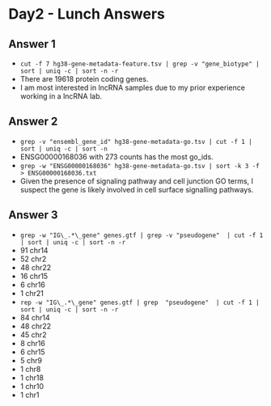 # Day2 - Lunch Answers

## Answer 1

- `cut -f 7 hg38-gene-metadata-feature.tsv | grep -v "gene_biotype" | sort | uniq -c | sort -n -r`
- There are 19618 protein coding genes.
- I am most interested in lncRNA samples due to my prior experience working in a lncRNA lab.

## Answer 2

- `grep -v "ensembl_gene_id" hg38-gene-metadata-go.tsv | cut -f 1 | sort | uniq -c | sort -n`
- ENSG00000168036 with 273 counts has the most go_ids.
- `grep -w "ENSG00000168036" hg38-gene-metadata-go.tsv | sort -k 3 -f > ENSG00000168036.txt`
- Given the presence of signaling pathway and cell junction GO terms, I suspect the gene is likely involved in cell surface signalling pathways.

## Answer 3

- `grep -w "IG\_.*\_gene" genes.gtf | grep -v "pseudogene"  | cut -f 1 | sort | uniq -c | sort -n -r`
-  91 chr14
-  52 chr2
-  48 chr22
-  16 chr15
-   6 chr16
-   1 chr21
-  `rep -w "IG\_.*\_gene" genes.gtf | grep  "pseudogene"  | cut -f 1 | sort | uniq -c | sort -n -r `
-  84 chr14
-  48 chr22
-  45 chr2
-   8 chr16
-   6 chr15
-   5 chr9
-   1 chr8
-   1 chr18
-   1 chr10
-   1 chr1